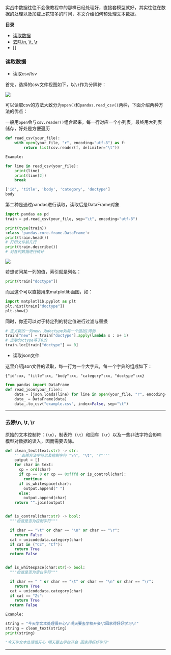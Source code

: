 实战中数据往往不会像教程中的那样已经处理好，直接套模型就好，其实往往在数据的处理以及加载上花较多的时间，本文介绍如何预处理文本数据。

**目录**

- [读取数据](#load)
- [去除\n, \t, \r](#clean)
- []

### <div id='load'>读取数据</div>

- 读取csv/tsv

首先，选择的csv文件视图如下，以`\t`作为分隔符：

![](https://github.com/sherlcok314159/ML/blob/main/Images/example.png)

可以读取csv的方法大致分为`open()`和`pandas.read_csv()`两种，下面介绍两种方法的优点：

一般用`open`会与`csv.reader()`组合起来，每一行对应一个小列表，最终用大列表储存，好处是方便遍历

```python
def read_csv(your_file):
    with open(your_file, "r", encoding="utf-8") as f:
        return list(csv.reader(f, delimiter="\t"))

Example:

for line in read_csv(your_file):
    print(line)
    print(line[2])
    break

['id', 'title', 'body', 'category', 'doctype']
body
```

第二种是通过pandas进行读取，读取后是DataFrame对象

```python
import pandas as pd
train = pd.read_csv(your_file, sep="\t", encoding="utf-8")

print(type(train))
<class 'pandas.core.frame.DataFrame'>
print(train.head())
# 打印文件前几行
print(train.describe())
# 对各列数据进行统计
```

![](https://github.com/sherlcok314159/ML/blob/main/Images/show.png)

若想访问某一列的值，索引就是列名：

```python
print(train["doctype"])
```

而且这个可以直接用来matplotlib画图，如：

```python
import matplotlib.pyplot as plt
plt.hist(train["doctype"])
plt.show()
```

同时，你还可以对于特定列的特定值进行过滤与替换

```python
# 定义新的一列new，为doctype列每一个值加1得到
train["new"] = train["doctype"].apply(lambda x : x+ 1)
# 选取doctype等于0的
train.loc[train["doctype"] == 0]
```

- 读取json文件

这里介绍json文件的读取，每一行为一个大字典，每一个字典的组成如下：

`{"id":xx, "title":xx, "body":xx, "category":xx, "doctype":xx}`

```python
from pandas import DataFrame
def read_json(your_file):
    data = [json.loads(line) for line in open(your_file, "r", encoding="utf-8")]
    data_ = DataFrame(data)
    data_.to_csv("example.csv", index=False, sep="\t")
```

***
### <div id='clean'>去除\n, \t, \r</div>

原始的文本控制符：（`\n`），制表符（`\t`）和回车（`\r`）以及一些非法字符会影响模型对数据的读入，因而需要去除。


```python
def clean_text(text:str) -> str:
    '''去除非法字符以及控制字符 "\n", "\t", "r"'''
    output = []
    for char in text:
      cp = ord(char)
      if cp == 0 or cp == 0xfffd or is_control(char):
        continue
      if is_whitespace(char):
        output.append(" ")
      else:
        output.append(char)
    return "".join(output)


def is_control(char:str) -> bool:
  """检查是否为控制字符"""

  if char == "\t" or char == "\n" or char == "\r":
    return False
  cat = unicodedata.category(char)
  if cat in ("Cc", "Cf"):
    return True
  return False


def is_whitespace(char:str)-> bool:
  """检查是否为空白字符"""

  if char == " " or char == "\t" or char == "\n" or char == "\r":
    return True
  cat = unicodedata.category(char)
  if cat == "Zs":
    return True
  return False

Example:

string = "今天学文本处理很开心\n明天要去学校开会\t回家得好好学习\r"
string = clean_text(string)
print(string)

"今天学文本处理很开心 明天要去学校开会 回家得好好学习"
```


***
